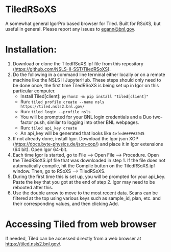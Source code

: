 # TiledRSoXS
A somewhat general IgorPro based browser for Tiled.  Built for RSoXS, but useful in general.  Please report any issues to egann@bnl.gov.

# Installation:  
1) Download or clone the TiledRSoXS.ipf file from this repository (https://github.com/NSLS-II-SST/TiledRSoXS).
2) Do the following in a command line terminal either locally or on a remote machine like the NSLS II JupyterHub.  These steps should only need to be done once, the first time TiledRSoXS is being set up in Igor on this particular computer.
   - Install Tiled[client]: ``pyrhon3 -m pip install "tiled[client]"``
   - Run: ``tiled profile create --name nsls https://tiled.nsls2.bnl.gov/``
   - Run: ``tiled login --profile nsls``
   - You will be prompted for your BNL login credentials and a Duo two-factor push, similar to logging into other BNL webpages.
   - Run: ``tiled api_key create``
   - An api_key will be generated that looks like ``4efed#####3945``
3) If not already done, install Igor.  Download the Igor json XOP (https://docs.byte-physics.de/json-xop/) and place it in Igor extensions (64 bit).  Open Igor 64-bit.
4) Each time Igor is started, go to File --> Open File --> Procedure.  Open the TiledRSoXS.ipf file that was downloaded in step 1.  If the file does not automatically compile, hit the Compile button on the TiledRSoXS.ipf window.  Then, go to RSoXS --> TiledRSoXS.
5) During the first time this is set up, you will be prompted for your api_key.  Paste the key that you got at the end of step 2.  Igor may need to be rebooted after this.
6) Use the double arrow to move to the most recent data.  Scans can be filtered at the top using various keys such as sample_id, plan, etc. and their corresponding values, and then clicking Add.

# Accessing Tiled from web browser
If needed, Tiled can be accessed directly from a web browser at https://tiled.nsls2.bnl.gov/.
